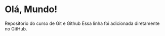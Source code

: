 # Olá, Mundo!
Repositorio do curso de Git e Github
Essa linha foi adicionada diretamente no GitHub.
